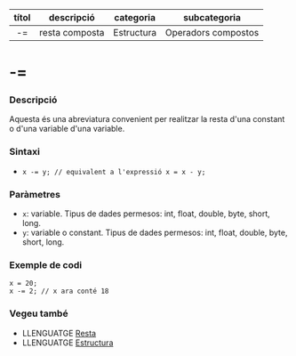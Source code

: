 
| títol | descripció   | categoria  | subcategoria        |
| :---: | :----------: | :--------: | :-----------------: |
| -=    | resta composta | Estructura | Operadors compostos |

# -=

### Descripció

Aquesta és una abreviatura convenient per realitzar la resta d'una constant o d'una variable d'una variable.

### Sintaxi

*  `x -= y; // equivalent a l'expressió x = x - y;`

### Paràmetres

*  `x`: variable. Tipus de dades permesos: int, float, double, byte, short, long.  
*  `y`: variable o constant. Tipus de dades permesos: int, float, double, byte, short, long.

### Exemple de codi

```
x = 20;
x -= 2; // x ara conté 18
```

### Vegeu també

*  LLENGUATGE [Resta](../Operadors-aritmetics/resta.md)  
*  LLENGUATGE [Estructura](../Estructura.md)  
